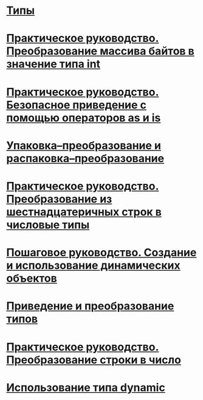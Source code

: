 # [Типы](index.md)
# [Практическое руководство. Преобразование массива байтов в значение типа int](how-to-convert-a-byte-array-to-an-int.md)
# [Практическое руководство. Безопасное приведение с помощью операторов as и is](how-to-safely-cast-by-using-as-and-is-operators.md)
# [Упаковка–преобразование и распаковка–преобразование](boxing-and-unboxing.md)
# [Практическое руководство. Преобразование из шестнадцатеричных строк в числовые типы](how-to-convert-between-hexadecimal-strings-and-numeric-types.md)
# [Пошаговое руководство. Создание и использование динамических объектов](walkthrough-creating-and-using-dynamic-objects.md)
# [Приведение и преобразование типов](casting-and-type-conversions.md)
# [Практическое руководство. Преобразование строки в число](how-to-convert-a-string-to-a-number.md)
# [Использование типа dynamic](using-type-dynamic.md)
